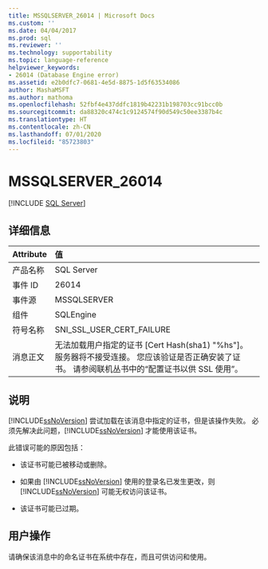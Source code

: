 ```yaml
---
title: MSSQLSERVER_26014 | Microsoft Docs
ms.custom: ''
ms.date: 04/04/2017
ms.prod: sql
ms.reviewer: ''
ms.technology: supportability
ms.topic: language-reference
helpviewer_keywords:
- 26014 (Database Engine error)
ms.assetid: e2b0dfc7-0681-4e5d-8875-1d5f63534086
author: MashaMSFT
ms.author: mathoma
ms.openlocfilehash: 52fbf4e437ddfc1819b42231b198703cc91bcc0b
ms.sourcegitcommit: da88320c474c1c9124574f90d549c50ee3387b4c
ms.translationtype: HT
ms.contentlocale: zh-CN
ms.lasthandoff: 07/01/2020
ms.locfileid: "85723803"
---
```

# <a name="mssqlserver_26014"></a>MSSQLSERVER_26014
 [!INCLUDE [SQL Server](../../includes/applies-to-version/sqlserver.md)]
  
## <a name="details"></a>详细信息  
  
| Attribute | 值 |  
| :-------- | :---- |  
|产品名称|SQL Server|  
|事件 ID|26014|  
|事件源|MSSQLSERVER|  
|组件|SQLEngine|  
|符号名称|SNI_SSL_USER_CERT_FAILURE|  
|消息正文|无法加载用户指定的证书 [Cert Hash(sha1) "%hs"]。 服务器将不接受连接。 您应该验证是否正确安装了证书。 请参阅联机丛书中的“配置证书以供 SSL 使用”。|  
  
## <a name="explanation"></a>说明  
[!INCLUDE[ssNoVersion](../../includes/ssnoversion-md.md)] 尝试加载在该消息中指定的证书，但是该操作失败。 必须先解决此问题，[!INCLUDE[ssNoVersion](../../includes/ssnoversion-md.md)] 才能使用该证书。  
  
此错误可能的原因包括：  
  
-   该证书可能已被移动或删除。  
  
-   如果由 [!INCLUDE[ssNoVersion](../../includes/ssnoversion-md.md)] 使用的登录名已发生更改，则 [!INCLUDE[ssNoVersion](../../includes/ssnoversion-md.md)] 可能无权访问该证书。  
  
-   该证书可能已过期。  
  
## <a name="user-action"></a>用户操作  
请确保该消息中的命名证书在系统中存在，而且可供访问和使用。  
  
